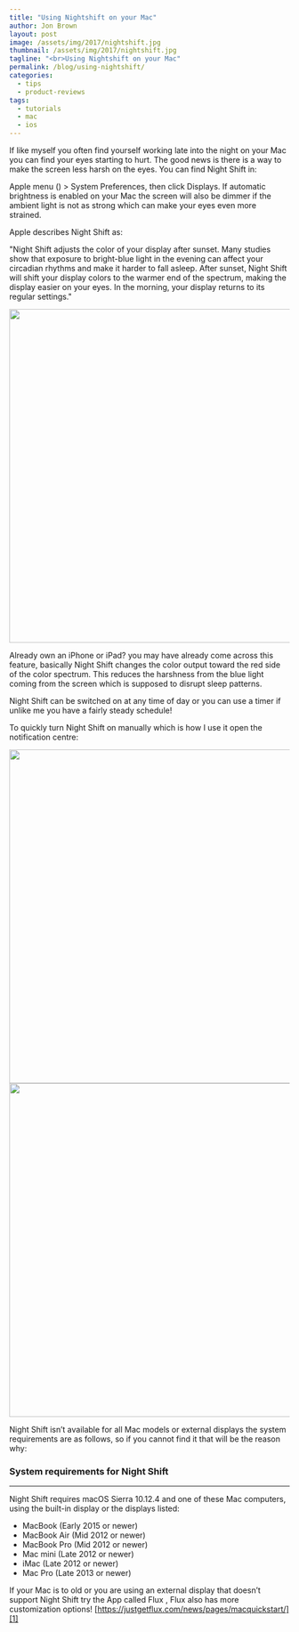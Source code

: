 ```yaml
---
title: "Using Nightshift on your Mac"
author: Jon Brown
layout: post
image: /assets/img/2017/nightshift.jpg
thumbnail: /assets/img/2017/nightshift.jpg
tagline: "<br>Using Nightshift on your Mac"
permalink: /blog/using-nightshift/
categories:
  - tips
  - product-reviews
tags:
  - tutorials
  - mac
  - ios
---
```

If like myself you often find yourself working late into the night on your Mac you can find your eyes starting to hurt. The good news is there is a way to make the screen less harsh on the eyes.
You can find Night Shift in:

Apple menu () > System Preferences, then click Displays. If automatic brightness is enabled on your Mac the screen will also be dimmer if the ambient light is not as strong which can make your eyes even more strained.

Apple describes Night Shift as:

"Night Shift adjusts the color of your display after sunset. Many studies show that exposure to bright-blue light in the evening can affect your circadian rhythms and make it harder to fall asleep. After sunset, Night Shift will shift your display colors to the warmer end of the spectrum, making the display easier on your eyes. In the morning, your display returns to its regular settings."

<img src="{{ site.site_cdn }}/assets/img/blog/2017/nightshift/image1.png" class="img-fluid rounded m-2" width="600" />

Already own an iPhone or iPad? you may have already come across this feature, basically Night Shift changes the color output toward the red side of the color spectrum. This reduces the harshness from the blue light coming from the screen which is supposed to disrupt sleep patterns.

Night Shift can be switched on at any time of day or you can use a timer if unlike me you have a fairly steady schedule!

To quickly turn Night Shift on manually which is how I use it open the notification centre:

<img src="{{ site.site_cdn }}/assets/img/blog/2017/nightshift/image3.png" class="img-fluid rounded m-2" width="600" />

<img src="{{ site.site_cdn }}/assets/img/blog/2017/nightshift/image2.png" class="img-fluid rounded m-2" width="600" />

Night Shift isn’t available for all Mac models or external displays the system requirements are as follows, so if you cannot find it that will be the reason why:

### System requirements for Night Shift
---
Night Shift requires macOS Sierra 10.12.4 and one of these Mac computers, using the built-in display or the displays listed:
- MacBook (Early 2015 or newer)
- MacBook Air (Mid 2012 or newer)
- MacBook Pro (Mid 2012 or newer)
- Mac mini (Late 2012 or newer)
- iMac (Late 2012 or newer)
- Mac Pro (Late 2013 or newer)

If your Mac is to old or you are using an external display that doesn’t support Night Shift try the App called Flux , Flux also has more customization options!
[https://justgetflux.com/news/pages/macquickstart/][1]

[1]:https://justgetflux.com/news/pages/macquickstart/
